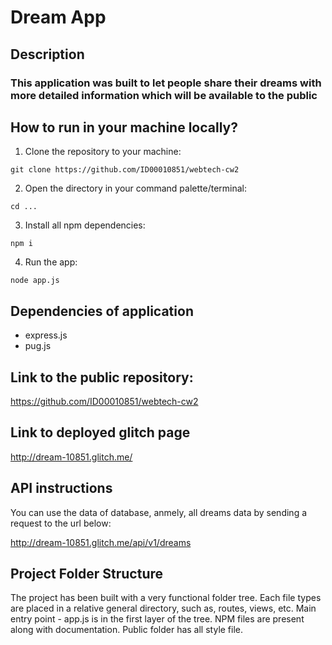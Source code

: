 # Dream App


## Description

### This application was built to let people share their dreams with more detailed information which will be available to the public


## How to run in your machine locally?

1. Clone the repository to your machine:
```
git clone https://github.com/ID00010851/webtech-cw2
```

2. Open the directory in your command palette/terminal:
```
cd ...
```

3. Install all npm dependencies:
```
npm i
```

4. Run the app:
```
node app.js
```


## Dependencies of application

- express.js
- pug.js


## Link to the public repository:

https://github.com/ID00010851/webtech-cw2


## Link to deployed glitch page

http://dream-10851.glitch.me/


## API instructions

You can use the data of database, anmely, all dreams data by sending a request to the url below:

http://dream-10851.glitch.me/api/v1/dreams


## Project Folder Structure

The project has been built with a very functional folder tree. Each file types are placed in a relative general directory, such as, routes, views, etc. Main entry point - app.js is in the first layer of the tree. NPM files are present along with documentation. Public folder has all style file.